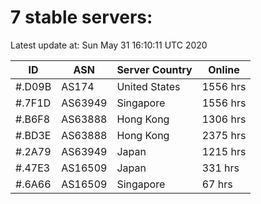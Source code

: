 # 7 stable servers:

Latest update at: Sun May 31 16:10:11 UTC 2020

| ID | ASN | Server Country | Online |
| -- | --- | -------------- | ------ |
| #.D09B | AS174 | United States | 1556 hrs |
| #.7F1D | AS63949 | Singapore | 1556 hrs |
| #.B6F8 | AS63888 | Hong Kong | 1306 hrs |
| #.BD3E | AS63888 | Hong Kong | 2375 hrs |
| #.2A79 | AS63949 | Japan | 1215 hrs |
| #.47E3 | AS16509 | Japan | 331 hrs |
| #.6A66 | AS16509 | Singapore | 67 hrs |

